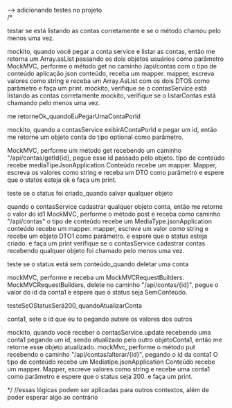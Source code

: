 --> adicionando testes no projeto  
/* 

testar se está listando as contas corretamente e se o método chamou pelo menos uma vez.


mockito, quando você pegar a conta service e listar as contas, então me retorna um Array.asList  passando os dois objetos usuários como parâmetro
MockMVC, performe o método get no caminho /api/contas com o tipo de conteúdo aplicação json
conteúdo, receba um mapper.
mapper, escreva valores como string e receba um Array.AsList com os dois DTOS como parâmetro e faça um print.
mockito, verifique se o contasService está listando as contas corretamente
mockito, verifique se o listarContas está chamando pelo menos uma vez.



me retorneOk_quandoEuPegarUmaContaPorId

mockito, quando a contasService exibirAContaPorId e pegar um id, então me retorne um objeto conta do tipo optional como parâmetro.

MockMVC, performe um método get recebendo um caminho "/api/contas/getId{id}, pegue esse id passado pelo objeto.
tipo de conteúdo recebe  mediaTipeJsonApplication
Conteúdo recebe um mapper.
Mapper, escreva os valores como string e receba um DTO como parâmetro e espere que o statos esteja ok e faça um print.



teste se o status foi criado_quando salvar qualquer objeto



quando o contasService cadastrar qualquer objeto conta, então me retorne o valor do id1
MockMVC, performe o método post e receba como caminho "/api/contas"
o tipo de conteúdo recebe um MediaType.jsonApplication
conteúdo recebe um mapper.
mapper, escreve um valor como string e recebe um objeto DTO1 como parâmetro.
e espere que o status esteja criado.
e faça um print
verifique se o contasService  cadastrar contas recebendo qualquer objeto foi chamado pelo menos uma vez. 

teste se o status está sem conteúdo_quando deletar uma conta


mockMVC, performe e receba um MockMVCRequestBuilders.
MockMVCRequestBuilders, delete no caminho "/api/contas/{id}", pegue o valor do id da conta1
e espere que o status seja SemConteúdo.

testeSeOStatusSerá200_quandoAtualizarConta



conta1, sete o id que eu to pegando
autere os valores dos outros



mockito, quando você receber o contasService.update recebendo uma conta1 pegando um id, sendo atualizado pelo outro objetoConta1, então me retorne esse objeto atualizado.
mockMvc, performe o método put recebendo o caminho "/api/contas/alterar/{id}", pegando o id da conta1
O tipo de conteúdo recebe um Mediatipe.jsonApplication
Conteúdo recebe um mapper.
Mapper, escreve valores como string e recebe uma conta1 como parâmetro
e espere que o status seja 200.
e faça um print.



*/
//essas lógicas podem ser aplicadas para outros contextos, além de poder esperar algo ao contrário 


